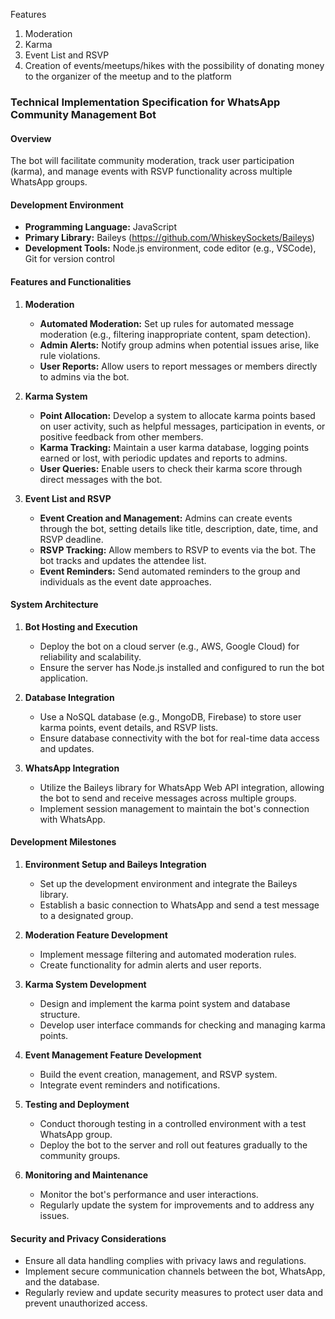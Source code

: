 Features
1. Moderation
2. Karma
3. Event List and RSVP
4. Creation of events/meetups/hikes with the possibility of donating money to the organizer of the meetup and to the platform

### Technical Implementation Specification for WhatsApp Community Management Bot

#### Overview
The bot will facilitate community moderation, track user participation (karma), and manage events with RSVP functionality across multiple WhatsApp groups.

#### Development Environment
- **Programming Language:** JavaScript
- **Primary Library:** Baileys (https://github.com/WhiskeySockets/Baileys)
- **Development Tools:** Node.js environment, code editor (e.g., VSCode), Git for version control

#### Features and Functionalities

1. **Moderation**
   - **Automated Moderation:** Set up rules for automated message moderation (e.g., filtering inappropriate content, spam detection).
   - **Admin Alerts:** Notify group admins when potential issues arise, like rule violations.
   - **User Reports:** Allow users to report messages or members directly to admins via the bot.

2. **Karma System**
   - **Point Allocation:** Develop a system to allocate karma points based on user activity, such as helpful messages, participation in events, or positive feedback from other members.
   - **Karma Tracking:** Maintain a user karma database, logging points earned or lost, with periodic updates and reports to admins.
   - **User Queries:** Enable users to check their karma score through direct messages with the bot.

3. **Event List and RSVP**
   - **Event Creation and Management:** Admins can create events through the bot, setting details like title, description, date, time, and RSVP deadline.
   - **RSVP Tracking:** Allow members to RSVP to events via the bot. The bot tracks and updates the attendee list.
   - **Event Reminders:** Send automated reminders to the group and individuals as the event date approaches.

#### System Architecture

1. **Bot Hosting and Execution**
   - Deploy the bot on a cloud server (e.g., AWS, Google Cloud) for reliability and scalability.
   - Ensure the server has Node.js installed and configured to run the bot application.

2. **Database Integration**
   - Use a NoSQL database (e.g., MongoDB, Firebase) to store user karma points, event details, and RSVP lists.
   - Ensure database connectivity with the bot for real-time data access and updates.

3. **WhatsApp Integration**
   - Utilize the Baileys library for WhatsApp Web API integration, allowing the bot to send and receive messages across multiple groups.
   - Implement session management to maintain the bot's connection with WhatsApp.

#### Development Milestones

1. **Environment Setup and Baileys Integration**
   - Set up the development environment and integrate the Baileys library.
   - Establish a basic connection to WhatsApp and send a test message to a designated group.

2. **Moderation Feature Development**
   - Implement message filtering and automated moderation rules.
   - Create functionality for admin alerts and user reports.

3. **Karma System Development**
   - Design and implement the karma point system and database structure.
   - Develop user interface commands for checking and managing karma points.

4. **Event Management Feature Development**
   - Build the event creation, management, and RSVP system.
   - Integrate event reminders and notifications.

5. **Testing and Deployment**
   - Conduct thorough testing in a controlled environment with a test WhatsApp group.
   - Deploy the bot to the server and roll out features gradually to the community groups.

6. **Monitoring and Maintenance**
   - Monitor the bot's performance and user interactions.
   - Regularly update the system for improvements and to address any issues.

#### Security and Privacy Considerations

- Ensure all data handling complies with privacy laws and regulations.
- Implement secure communication channels between the bot, WhatsApp, and the database.
- Regularly review and update security measures to protect user data and prevent unauthorized access.
